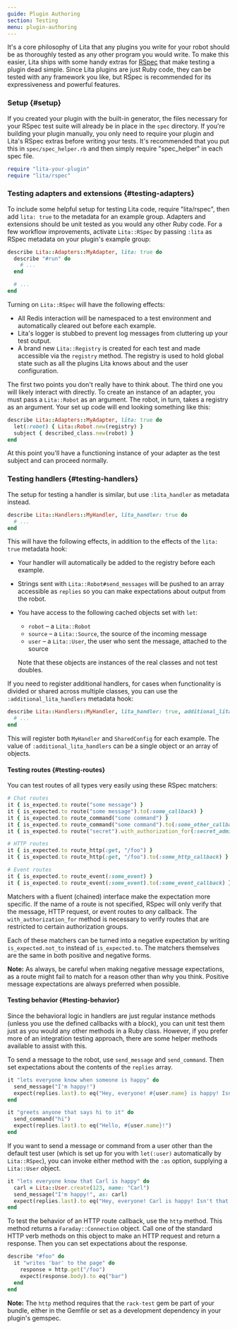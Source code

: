 ```yaml
---
guide: Plugin Authoring
section: Testing
menu: plugin-authoring
---
```


It's a core philosophy of Lita that any plugins you write for your robot should be as thoroughly tested as any other program you would write. To make this easier, Lita ships with some handy extras for [RSpec](https://github.com/rspec/rspec) that make testing a plugin dead simple. Since Lita plugins are just Ruby code, they can be tested with any framework you like, but RSpec is recommended for its expressiveness and powerful features.

### Setup {#setup}

If you created your plugin with the built-in generator, the files necessary for your RSpec test suite will already be in place in the `spec` directory. If you're building your plugin manually, you only need to require your plugin and Lita's RSpec extras before writing your tests. It's recommended that you put this in `spec/spec_helper.rb` and then simply require "spec_helper" in each spec file.

~~~ ruby
require "lita-your-plugin"
require "lita/rspec"
~~~

### Testing adapters and extensions {#testing-adapters}

To include some helpful setup for testing Lita code, require "lita/rspec", then add `lita: true` to the metadata for an example group.
Adapters and extensions should be unit tested as you would any other Ruby code. For a few workflow improvements, activate `Lita::RSpec` by passing `:lita` as RSpec metadata on your plugin's example group:

~~~ ruby
describe Lita::Adapters::MyAdapter, lita: true do
  describe "#run" do
    # ...
  end

  # ...
end
~~~

Turning on `Lita::RSpec` will have the following effects:

* All Redis interaction will be namespaced to a test environment and automatically cleared out before each example.
* Lita's logger is stubbed to prevent log messages from cluttering up your test output.
* A brand new `Lita::Registry` is created for each test and made accessible via the `registry` method. The registry is used to hold global state such as all the plugins Lita knows about and the user configuration.

The first two points you don't really have to think about. The third one you will likely interact with directly. To create an instance of an adapter, you must pass a `Lita::Robot` as an argument. The robot, in turn, takes a registry as an argument. Your set up code will end looking something like this:

~~~ ruby
describe Lita::Adapters::MyAdapter, lita: true do
  let(:robot) { Lita::Robot.new(registry) }
  subject { described_class.new(robot) }
end
~~~

At this point you'll have a functioning instance of your adapter as the test subject and can proceed normally.

### Testing handlers {#testing-handlers}

The setup for testing a handler is similar, but use `:lita_handler` as metadata instead.

~~~ ruby
describe Lita::Handlers::MyHandler, lita_handler: true do
  # ...
end
~~~

This will have the following effects, in addition to the effects of the `lita: true` metadata hook:

* Your handler will automatically be added to the registry before each example.
* Strings sent with `Lita::Robot#send_messages` will be pushed to an array accessible as `replies` so you can make expectations about output from the robot.
* You have access to the following cached objects set with `let`:
  * `robot` – a `Lita::Robot`
  * `source` – a `Lita::Source`, the source of the incoming message
  * `user` – a `Lita::User`, the user who sent the message, attached to the source

  Note that these objects are instances of the real classes and not test doubles.

If you need to register additional handlers, for cases when functionality is divided or shared across multiple classes, you can use the `:additional_lita_handlers` metadata hook:

~~~ ruby
describe Lita::Handlers::MyHandler, lita_handler: true, additional_lita_handlers: SharedConfig do
  # ...
end
~~~

This will register both `MyHandler` and `SharedConfig` for each example. The value of `:additional_lita_handlers` can be a single object or an array of objects.

#### Testing routes {#testing-routes}

You can test routes of all types very easily using these RSpec matchers:

~~~ ruby
# Chat routes
it { is_expected.to route("some message") }
it { is_expected.to route("some message").to(:some_callback) }
it { is_expected.to route_command("some command") }
it { is_expected.to route_command("some command").to(:some_other_callback) }
it { is_expected.to route("secret").with_authorization_for(:secret_admins).to(:secret_callback) }

# HTTP routes
it { is_expected.to route_http(:get, "/foo") }
it { is_expected.to route_http(:get, "/foo").to(:some_http_callback) }

# Event routes
it { is_expected.to route_event(:some_event) }
it { is_expected.to route_event(:some_event).to(:some_event_callback) }
~~~

Matchers with a fluent (chained) interface make the expectation more specific. If the name of a route is not specified, RSpec will only verify that the message, HTTP request, or event routes to *any* callback. The `with_authorization_for` method is necessary to verify routes that are restricted to certain authorization groups.

Each of these matchers can be turned into a negative expectation by writing `is_expected.not_to` instead of `is_expected.to`. The matchers themselves are the same in both positive and negative forms.

<div class="alert alert-info">
  <strong>Note:</strong>
  As always, be careful when making negative message expectations, as a route might fail to match for a reason other than why you think. Positive message expectations are always preferred when possible.
</div>

#### Testing behavior {#testing-behavior}

Since the behavioral logic in handlers are just regular instance methods (unless you use the defined callbacks with a block), you can unit test them just as you would any other methods in a Ruby class. However, if you prefer more of an integration testing approach, there are some helper methods available to assist with this.

To send a message to the robot, use `send_message` and `send_command`. Then set expectations about the contents of the `replies` array.

~~~ ruby
it "lets everyone know when someone is happy" do
  send_message("I'm happy!")
  expect(replies.last).to eq("Hey, everyone! #{user.name} is happy! Isn't that nice?")
end

it "greets anyone that says hi to it" do
  send_command("hi")
  expect(replies.last).to eq("Hello, #{user.name}!")
end
~~~

If you want to send a message or command from a user other than the default test user (which is set up for you with `let(:user)` automatically by `Lita::RSpec`), you can invoke either method with the `:as` option, supplying a `Lita::User` object.

~~~ ruby
it "lets everyone know that Carl is happy" do
  carl = Lita::User.create(123, name: "Carl")
  send_message("I'm happy!", as: carl)
  expect(replies.last).to eq("Hey, everyone! Carl is happy! Isn't that nice?")
end
~~~

To test the behavior of an HTTP route callback, use the `http` method. This method returns a `Faraday::Connection` object. Call one of the standard HTTP verb methods on this object to make an HTTP request and return a response. Then you can set expectations about the response.

~~~ ruby
describe "#foo" do
  it "writes 'bar' to the page" do
    response = http.get("/foo")
    expect(response.body).to eq("bar")
  end
end
~~~

<div class="alert alert-info">
  <strong>Note:</strong>
  The <code>http</code> method requires that the <code>rack-test</code> gem be part of your bundle, either in the Gemfile or set as a development dependency in your plugin's gemspec.
</div>
